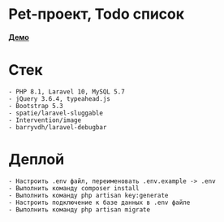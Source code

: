 # Pet-проект, Todo список

#### [Демо](https://todo.poryvaii.ru/)

# Стек

    - PHP 8.1, Laravel 10, MySQL 5.7
    - jQuery 3.6.4, typeahead.js
    - Bootstrap 5.3
    - spatie/laravel-sluggable
    - Intervention/image
    - barryvdh/laravel-debugbar

# Деплой 

    - Настроить .env файл, переименовать .env.example -> .env 
    - Выполнить команду composer install
    - Выполнить команду php artisan key:generate
    - Настроить подключение к базе данных в .env файле
    - Выполнить команду php artisan migrate
